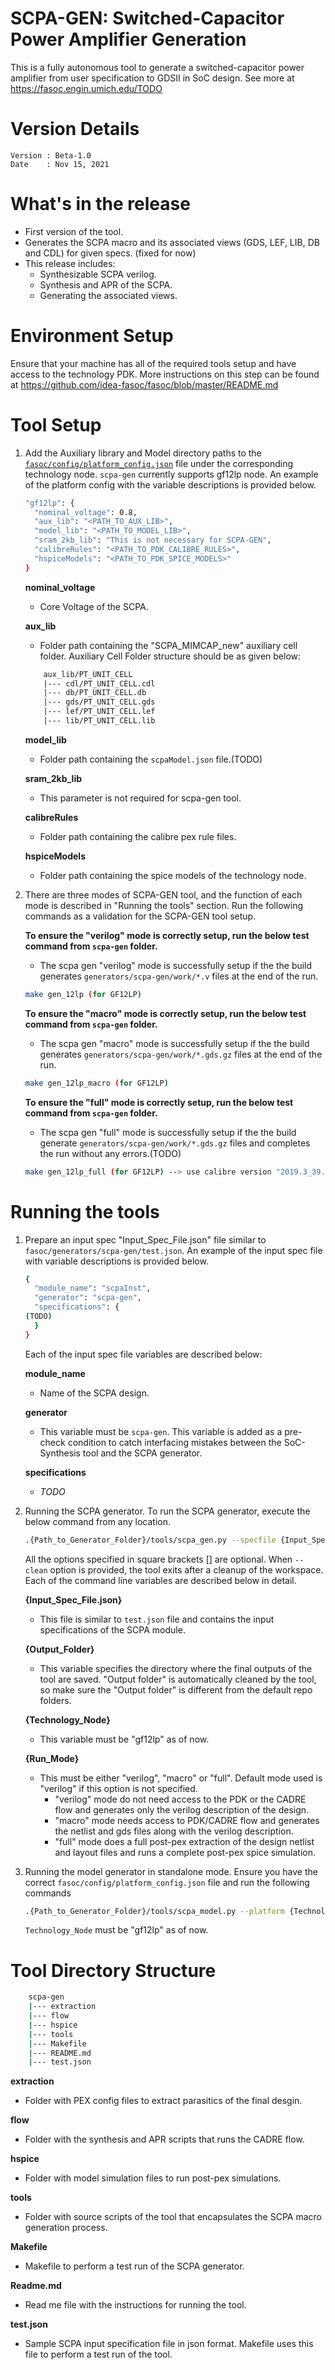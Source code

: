 
# SCPA-GEN: Switched-Capacitor Power Amplifier Generation
This is a fully autonomous tool to generate a switched-capacitor power amplifier from user specification to GDSII in SoC design.
See more at https://fasoc.engin.umich.edu/TODO

# Version Details
```
Version : Beta-1.0                                                             
Date    : Nov 15, 2021
```

# What's in the release
- First version of the tool. 
- Generates the SCPA macro and its associated views (GDS, LEF, LIB, DB and CDL) for given specs. (fixed for now)
- This release includes:
  - Synthesizable SCPA verilog.
  - Synthesis and APR of the SCPA.
  - Generating the associated views.
  

# Environment Setup
Ensure that your machine has all of the required tools setup and have access to the technology PDK. More instructions on this step can be found at https://github.com/idea-fasoc/fasoc/blob/master/README.md


# Tool Setup
1. Add the Auxiliary library and Model directory paths to the [`fasoc/config/platform_config.json`](https://github.com/idea-fasoc/fasoc/blob/master/config/platform_config.json) file under the corresponding technology node. `scpa-gen` currently supports gf12lp node. An example of the platform config with the variable descriptions is provided below.
    ```bash
    "gf12lp": {
      "nominal_voltage": 0.8,
      "aux_lib": "<PATH_TO_AUX_LIB>",
      "model_lib": "<PATH_TO_MODEL_LIB>",
      "sram_2kb_lib": "This is not necessary for SCPA-GEN",
      "calibreRules": "<PATH_TO_PDK_CALIBRE_RULES>",
      "hspiceModels": "<PATH_TO_PDK_SPICE_MODELS>"
    }
    ```
    __nominal_voltage__
    - Core Voltage of the SCPA.
    
    __aux_lib__
    - Folder path containing the "SCPA_MIMCAP_new" auxiliary cell folder. Auxiliary Cell Folder structure should be as given below:
    ```bash
        aux_lib/PT_UNIT_CELL
        |--- cdl/PT_UNIT_CELL.cdl
        |--- db/PT_UNIT_CELL.db
        |--- gds/PT_UNIT_CELL.gds
        |--- lef/PT_UNIT_CELL.lef
        |--- lib/PT_UNIT_CELL.lib
    ```
    
    __model_lib__
    - Folder path containing the `scpaModel.json` file.(TODO)
    
    __sram_2kb_lib__
    - This parameter is not required for scpa-gen tool.
    
    __calibreRules__
    - Folder path containing the calibre pex rule files.
    
    __hspiceModels__
    - Folder path containing the spice models of the technology node.
   
1. There are three modes of SCPA-GEN tool, and the function of each mode is described in "Running the tools" section. Run the following commands as a validation for the SCPA-GEN tool setup.
  
    __To ensure the "verilog" mode is correctly setup, run the below test command from `scpa-gen` folder.__
    - The scpa gen "verilog" mode is successfully setup if the the build generates `generators/scpa-gen/work/*.v` files at the end of the run.
    ```bash
    make gen_12lp (for GF12LP)
    ``` 
     
    __To ensure the "macro" mode is correctly setup, run the below test command from `scpa-gen` folder.__
    - The scpa gen "macro" mode is successfully setup if the the build generates `generators/scpa-gen/work/*.gds.gz` files at the end of the run. 
    ```bash
    make gen_12lp_macro (for GF12LP)
    ``` 
    
    
    __To ensure the "full" mode is correctly setup, run the below test command from `scpa-gen` folder.__
    - The scpa gen "full" mode is successfully setup if the the build generate `generators/scpa-gen/work/*.gds.gz` files and completes the run without any errors.(TODO) 
    ```bash
    make gen_12lp_full (for GF12LP) --> use calibre version "2019.3_39.25" or higher for 12LP technology.
    ``` 
    

# Running the tools
1. Prepare an input spec "Input_Spec_File.json" file similar to `fasoc/generators/scpa-gen/test.json`. An example of the input spec file with variable descriptions is provided below.
    ```bash
    {
      "module_name": "scpaInst",
      "generator": "scpa-gen",
      "specifications": {
	(TODO)
      }
    }
    ```
   Each of the input spec file variables are described below:
   
    __module_name__
    - Name of the SCPA design.
    
    __generator__
    - This variable must be `scpa-gen`. This variable is added as a pre-check condition to catch interfacing mistakes between the SoC-Synthesis tool and the SCPA generator.
    
    __specifications__
    - _TODO_

1. Running the SCPA generator. 
   To run the SCPA generator, execute the below command from any location.
    ```bash
    .{Path_to_Generator_Folder}/tools/scpa_gen.py --specfile {Input_Spec_File.json} --output {Output_Folder} --platform {Technology_Node} [--mode {Run_Mode}] [--clean]
    ```
   All the options specified in square brackets [] are optional. When `--clean` option is provided, the tool exits after a cleanup of the workspace. Each of the command line variables are described below in detail.
   
   __{Input_Spec_File.json}__
   - This file is similar to `test.json` file and contains the input specifications of the SCPA module.
   
   __{Output_Folder}__
   - This variable specifies the directory where the final outputs of the tool are saved. "Output folder" is automatically cleaned by the tool, so make sure the "Output folder" is different from the default repo folders.
   
   __{Technology_Node}__
   - This variable must be "gf12lp" as of now.
   
   __{Run_Mode}__
   - This must be either "verilog", "macro" or "full". Default mode used is "verilog" if this option is not specified. 
     - "verilog" mode do not need access to the PDK or the CADRE flow and generates only the verilog description of the design. 
     - "macro" mode needs access to PDK/CADRE flow and generates the netlist and gds files along with the verilog description. 
     - "full" mode does a full post-pex extraction of the design netlist and layout files and runs a complete post-pex spice simulation.
   
1. Running the model generator in standalone mode. 
   Ensure you have the correct `fasoc/config/platform_config.json` file and run the following commands
    ```bash
    .{Path_to_Generator_Folder}/tools/scpa_model.py --platform {Technology_Node}
    ```
   `Technology_Node` must be "gf12lp" as of now.
    
# Tool Directory Structure
```bash
    scpa-gen
    |--- extraction
    |--- flow
    |--- hspice   
    |--- tools
    |--- Makefile
    |--- README.md
    |--- test.json
```
   __extraction__
   - Folder with PEX config files to extract parasitics of the final desgin.
  
   __flow__
   - Folder with the synthesis and APR scripts that runs the CADRE flow.  
  
   __hspice__
   - Folder with model simulation files to run post-pex simulations.

   __tools__
   - Folder with source scripts of the tool that encapsulates the SCPA macro generation process. 

   __Makefile__
   - Makefile to perform a test run of the SCPA generator.

   __Readme.md__
   - Read me file with the instructions for running the tool.

   __test.json__
   - Sample SCPA input specification file in json format. Makefile uses this file to perform a test run of the tool. 
